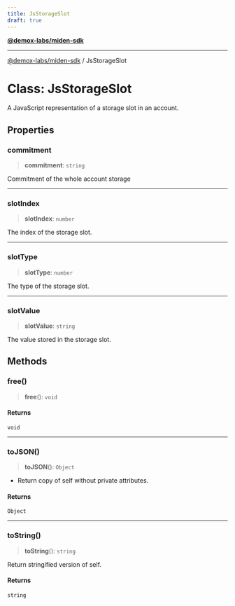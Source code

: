 ```yaml
---
title: JsStorageSlot
draft: true
---
```


[**@demox-labs/miden-sdk**](../index)

***

[@demox-labs/miden-sdk](../index) / JsStorageSlot

# Class: JsStorageSlot

A JavaScript representation of a storage slot in an account.

## Properties

### commitment

> **commitment**: `string`

Commitment of the whole account storage

***

### slotIndex

> **slotIndex**: `number`

The index of the storage slot.

***

### slotType

> **slotType**: `number`

The type of the storage slot.

***

### slotValue

> **slotValue**: `string`

The value stored in the storage slot.

## Methods

### free()

> **free**(): `void`

#### Returns

`void`

***

### toJSON()

> **toJSON**(): `Object`

* Return copy of self without private attributes.

#### Returns

`Object`

***

### toString()

> **toString**(): `string`

Return stringified version of self.

#### Returns

`string`
